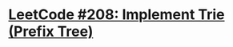# [LeetCode #208: Implement Trie (Prefix Tree)](https://leetcode.com/problems/implement-trie-prefix-tree/)
